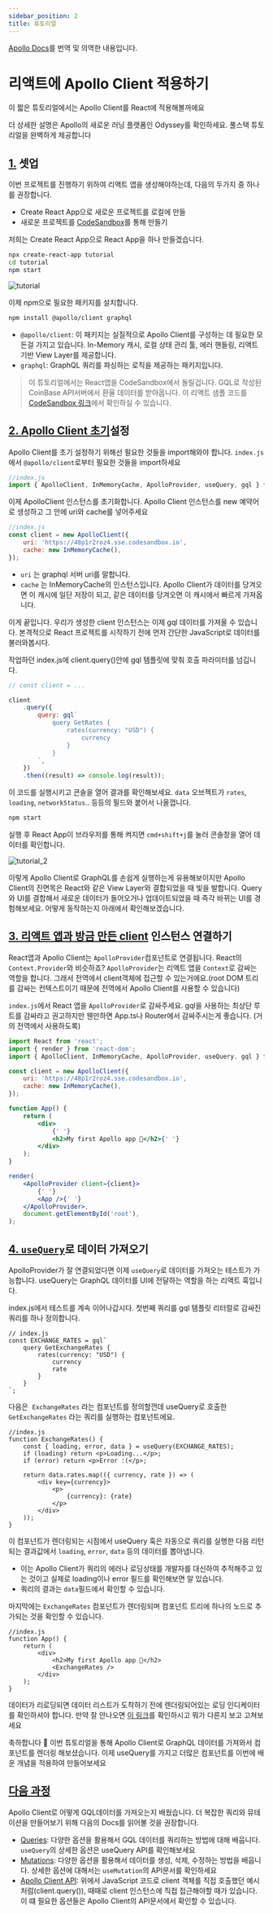 ```yaml
---
sidebar_position: 2
title: 튜토리얼
---
```


[Apollo Docs](https://www.apollographql.com/docs/react/get-started/)를 번역 및 의역한 내용입니다.

# 리액트에 Apollo Client 적용하기

이 짧은 튜토리얼에서는 Apollo Client를 React에 적용해볼꺼에요

더 상세한 설명은 Apollo의 새로운 러닝 플랫폼인 Odyssey를 확인하세요. 풀스택 튜토리얼을 완벽하게 제공합니다

## [1.](https://www.apollographql.com/docs/react/get-started/#1-setup) 셋업

이번 프로젝트를 진행하기 위하여 리액트 앱을 생성해야하는데, 다음의 두가지 중 하나를 권장합니다.

-   Create React App으로 새로운 프로젝트를 로컬에 만들
-   새로운 프로젝트를 [CodeSandbox](https://codesandbox.io/)를 통해 만들기

저희는 Create React App으로 React App을 하나 만들겠습니다.

```bash
npx create-react-app tutorial
cd tutorial
npm start
```

![tutorial](./tutorial_img_1.png)

이제 npm으로 필요한 패키지를 설치합니다.

```bash
npm install @apollo/client graphql
```

-   `@apollo/client`: 이 패키지는 실질적으로 Apollo Client를 구성하는 데 필요한 모든걸 가지고 있습니다. In-Memory 캐시, 로컬 상태 관리 툴, 에러 핸들링, 리액트 기반 View Layer를 제공합니다.
-   `graphql`: GraphQL 쿼리를 파싱하는 로직을 제공하는 패키지입니다.

> 이 튜토리얼에서는 React앱을 CodeSandbox에서 돌릴겁니다. GQL로 작성된 CoinBase API서버에서 환율 데이터를 받아옵니다. 이 리액트 샘플 코드를 [CodeSandbox 링크](https://codesandbox.io/s/get-started-coinbase-client-73r10)에서 확인하실 수 있습니다.

## [2. Apollo Client 초기](https://www.apollographql.com/docs/react/get-started/#2-initialize-apolloclient)설정

Apollo Client를 초기 설정하기 위해선 필요한 것들을 import해와야 합니다. `index.js`에서 `@apollo/client`로부터 필요한 것들을 import하세요

```jsx
//index.js
import { ApolloClient, InMemoryCache, ApolloProvider, useQuery, gql } from '@apollo/client';
```

이제 ApolloClient 인스턴스를 초기화합니다. Apollo Client 인스턴스를 new 예약어로 생성하고 그 안에 uri와 cache를 넣어주세요

```jsx
//index.js
const client = new ApolloClient({
    uri: 'https://48p1r2roz4.sse.codesandbox.io',
    cache: new InMemoryCache(),
});
```

-   `uri` 는 graphql 서버 uri를 말합니다.
-   `cache` 는 InMemoryCache의 인스턴스입니다. Apollo Client가 데이터를 당겨오면 이 캐시에 일단 저장이 되고, 같은 데이터를 당겨오면 이 캐시에서 빠르게 가져옵니다.

이게 끝입니다. 우리가 생성한 client 인스턴스는 이제 gql 데이터를 가져올 수 있습니다. 본격적으로 React 프로젝트를 시작하기 전에 먼저 간단한 JavaScript로 데이터를 불러와봅시다.

작업하던 index.js에 client.query()안에 gql 템플릿에 맞춰 호출 파라미터를 넘깁니다.

```jsx
// const client = ...

client
    .query({
        query: gql`
            query GetRates {
                rates(currency: "USD") {
                    currency
                }
            }
        `,
    })
    .then((result) => console.log(result));
```

이 코드를 실행시키고 콘솔을 열어 결과를 확인해보세요. `data` 오브젝트가 `rates`, `loading`, `networkStatus`.. 등등의 필드와 붙어서 나올껍니다.

```bash
npm start
```

실행 후 React App이 브라우저를 통해 켜지면 `cmd+shift+j`를 눌러 콘솔창을 열어 데이터를 확인합니다.

![tutorial_2](./tutorial_img_2.png)

이렇게 Apollo Client로 GraphQL를 손쉽게 실행하는게 유용해보이지만 Apollo Client의 진면목은 React와 같은 View Layer와 결합되었을 때 빛을 발합니다. Query와 UI를 결합해서 새로운 데이터가 들어오거나 업데이트되었을 때 즉각 바뀌는 UI를 경험해보세요. 어떻게 동작하는지 아래에서 확인해보겠습니다.

## [3. 리액트 앱과 방금 만든 client](https://www.apollographql.com/docs/react/get-started/#3-connect-your-client-to-react) 인스턴스 연결하기

React앱과 Apollo Client는 `ApolloProvider`컴포넌트로 연결됩니다. React의 `Context.Provider`와 비슷하죠? `ApolloProvider`는 리액트 앱을 `Context`로 감싸는 역할을 합니다. 그래서 전역에서 client객체에 접근할 수 있는거에요.(root DOM 트리를 감싸는 컨텍스트이기 때문에 전역에서 Apollo Client를 사용할 수 있습니다)

`index.js`에서 React 앱을 `ApolloProvider`로 감싸주세요. gql을 사용하는 최상단 루트를 감싸라고 권고하지만 웬만하면 App.ts나 Router에서 감싸주시는게 좋습니다. (거의 전역에서 사용하도록)

```jsx
import React from 'react';
import { render } from 'react-dom';
import { ApolloClient, InMemoryCache, ApolloProvider, useQuery, gql } from '@apollo/client';

const client = new ApolloClient({
    uri: 'https://48p1r2roz4.sse.codesandbox.io',
    cache: new InMemoryCache(),
});

function App() {
    return (
        <div>
            {' '}
            <h2>My first Apollo app 🚀</h2>{' '}
        </div>
    );
}

render(
    <ApolloProvider client={client}>
        {' '}
        <App />{' '}
    </ApolloProvider>,
    document.getElementById('root'),
);
```

## [4. `useQuery`](https://www.apollographql.com/docs/react/get-started/#4-fetch-data-with-usequery)로 데이터 가져오기

ApolloProvider가 잘 연결되었다면 이제 `useQuery`로 데이터를 가져오는 테스트가 가능합니다. useQuery는 GraphQL 데이터를 UI에 전달하는 역할을 하는 리액트 훅입니다.

index.js에서 테스트를 계속 이어나갑시다. 첫번째 쿼리를 gql 템플릿 리터럴로 감싸진 쿼리를 하나 정의합니다.

```tsx
// index.js
const EXCHANGE_RATES = gql`
    query GetExchangeRates {
        rates(currency: "USD") {
            currency
            rate
        }
    }
`;
```

다음은  `ExchangeRates` 라는 컴포넌트를 정의할껀데 useQuery로 호출한 `GetExchangeRates` 라는 쿼리를 실행하는 컴포넌트에요.

```tsx
//index.js
function ExchangeRates() {
    const { loading, error, data } = useQuery(EXCHANGE_RATES);
    if (loading) return <p>Loading...</p>;
    if (error) return <p>Error :(</p>;

    return data.rates.map(({ currency, rate }) => (
        <div key={currency}>
            <p>
                {currency}: {rate}
            </p>
        </div>
    ));
}
```

이 컴포넌트가 렌더링되는 시점에서 useQuery 훅은 자동으로 쿼리를 실행한 다음 리턴되는 결과값에서 `loading`, `error`, `data` 등의 데이터를 뽑아냅니다.

-   이는 Apollo Client가 쿼리의 에러나 로딩상태를 개발자를 대신하여 추적해주고 있는 것이고 실제로 loading이나 error 필드를 확인해보면 알 있습니다.
-   쿼리의 결과는 `data`필드에서 확인할 수 있습니다.

마지막에는 `ExchangeRates` 컴포넌트가 렌더링되며 컴포넌트 트리에 하나의 노드로 추가되는 것을 확인할 수 있습니다.

```tsx
//index.js
function App() {
    return (
        <div>
            <h2>My first Apollo app 🚀</h2>
            <ExchangeRates />
        </div>
    );
}
```

데이터가 리로딩되면 데이터 리스트가 도착하기 전에 렌더링되어있는 로딩 인디케이터를 확인하셔야 합니다. 만약 잘 안나오면 [이 링크](https://codesandbox.io/s/get-started-coinbase-client-73r10)를 확인하시고 뭐가 다른지 보고 고쳐보세요

축하합니다 🚀 이번 튜토리얼을 통해 Apollo Client로 GraphQL 데이터를 가져와서 컴포넌트를 렌더링 해보셨습니다. 이제 useQuery를 가지고 더많은 컴포넌트를 이번에 배운 개념을 적용하여 만들어보세요

## [다음 과정](https://www.apollographql.com/docs/react/get-started/#next-steps)

Apollo Client로 어떻게 GQL데이터를 가져오는지 배웠습니다. 더 복잡한 쿼리와 뮤테이션을 만들어보기 위해 다음의 Docs를 읽어볼 것을 권장합니다.

-   [Queries](https://www.apollographql.com/docs/react/data/queries/): 다양한 옵션을 활용해서 GQL 데이터를 쿼리하는 방법에 대해 배웁니다. `useQuery`의 상세한 옵션은 useQuery API를 확인해보세요
-   [Mutations](https://www.apollographql.com/docs/react/data/mutations/): 다양한 옵션을 활용해서 데이터를 생성, 삭제, 수정하는 방법을 배웁니다. 상세한 옵션에 대해서는 `useMutation`의 API문서를 확인하세요
-   [Apollo Client API](https://www.apollographql.com/docs/react/api/core/ApolloClient/): 위에서 JavaScript 코드로 client 객체를 직접 호출했던 예시처럼(client.query()), 때때로 client 인스턴스에 직접 접근해야할 때가 있습니다. 이 떄 필요한 옵션들은 Apollo Client의 API문서에서 확인할 수 있습니다.
